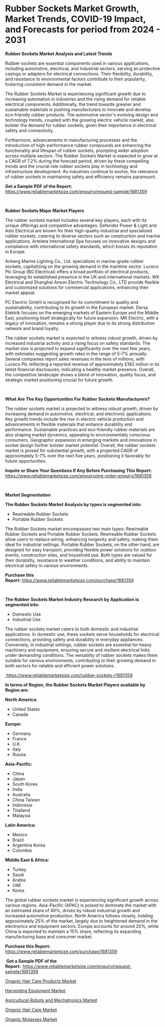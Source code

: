 <p><h1>Rubber Sockets Market Growth, Market Trends, COVID-19 Impact, and Forecasts for period from 2024 - 2031</h1></p><p><strong>Rubber Sockets Market Analysis and Latest Trends</strong></p>
<p><p>Rubber sockets are essential components used in various applications, including automotive, electrical, and industrial sectors, serving as protective casings or adapters for electrical connections. Their flexibility, durability, and resistance to environmental factors contribute to their popularity, fostering consistent demand in the market.</p><p>The Rubber Sockets Market is experiencing significant growth due to increasing automation in industries and the rising demand for reliable electrical components. Additionally, the trend towards greener and sustainable materials is pushing manufacturers to innovate and develop eco-friendly rubber products. The automotive sector's evolving design and technology trends, coupled with the growing electric vehicle market, also bolster the demand for rubber sockets, given their importance in electrical safety and connectivity.</p><p>Furthermore, advancements in manufacturing processes and the introduction of high-performance rubber compounds are enhancing the functionality and lifespan of rubber sockets, prompting wider adoption across multiple sectors. The Rubber Sockets Market is expected to grow at a CAGR of 7.2% during the forecast period, driven by these compelling trends and the crucial role rubber sockets play in technology and infrastructure development. As industries continue to evolve, the relevance of rubber sockets in maintaining safety and efficiency remains paramount.</p></p>
<p><strong>Get a Sample PDF of the Report:&nbsp;</strong> <a href="https://www.reliablemarketsize.com/enquiry/request-sample/1681359?utm_campaign=1167&utm_medium=2&utm_source=Github&utm_content=ia&utm_term=16122024&utm_id=rubber-sockets">https://www.reliablemarketsize.com/enquiry/request-sample/1681359</a></p>
<p>&nbsp;</p>
<p><strong>Rubber Sockets Major Market Players</strong></p>
<p><p>The rubber sockets market includes several key players, each with its unique offerings and competitive advantages. Defender Power & Light and Aslo Electrical are known for their high-quality industrial and specialized rubber sockets, catering to diverse sectors such as construction and marine applications. Arteleta International Spa focuses on innovative designs and compliance with international safety standards, which boosts its reputation in Europe.</p><p>Anliang Marine Lighting Co., Ltd. specializes in marine-grade rubber sockets, capitalizing on the growing demand in the maritime sector. Luceco Plc Group (BG Electrical) offers a broad portfolio of electrical products, leveraging its established presence in the UK and international markets. WK Electrical and Shanghai Anson Electric Technology Co., LTD provide flexible and customized solutions for commercial applications, enhancing their market appeal.</p><p>PC Electric GmbH is recognized for its commitment to quality and sustainability, contributing to its growth in the European market. Dersa Elektrik focuses on the emerging markets of Eastern Europe and the Middle East, positioning itself strategically for future expansion. MK Electric, with a legacy of innovation, remains a strong player due to its strong distribution network and brand loyalty.</p><p>The rubber sockets market is expected to witness robust growth, driven by increased industrial activity and a rising focus on safety standards. The market size is projected to expand significantly over the next few years, with estimates suggesting growth rates in the range of 5-7% annually. Several companies report sales revenues in the tens of millions, with Luceco Plc reflecting a reported revenue of approximately £182 million in its latest financial disclosures, indicating a healthy market presence. Overall, the competitive landscape shows a blend of innovation, quality focus, and strategic market positioning crucial for future growth.</p></p>
<p>&nbsp;</p>
<p><strong>What Are The Key Opportunities For Rubber Sockets Manufacturers?</strong></p>
<p><p>The rubber sockets market is projected to witness robust growth, driven by increasing demand in automotive, electrical, and electronic applications. Key growth trends include the rise in electric vehicle production and advancements in flexible materials that enhance durability and performance. Sustainable practices and eco-friendly rubber materials are also shaping market dynamics, appealing to environmentally conscious consumers. Geographic expansion in emerging markets and innovations in socket design further bolster market potential. Overall, the rubber sockets market is poised for substantial growth, with a projected CAGR of approximately 5-7% over the next five years, positioning it favorably for future opportunities.</p></p>
<p><strong>Inquire or Share Your Questions If Any Before Purchasing This Report:</strong> <a href="https://www.reliablemarketsize.com/enquiry/pre-order-enquiry/1681359?utm_campaign=1167&utm_medium=2&utm_source=Github&utm_content=ia&utm_term=16122024&utm_id=rubber-sockets">https://www.reliablemarketsize.com/enquiry/pre-order-enquiry/1681359</a></p>
<p>&nbsp;</p>
<p><strong>Market Segmentation</strong></p>
<p><strong>The Rubber Sockets Market Analysis by types is segmented into:</strong></p>
<p><ul><li>Rewireable Rubber Sockets</li><li>Portable Rubber Sockets</li></ul></p>
<p><p>The Rubber Sockets market encompasses two main types: Rewireable Rubber Sockets and Portable Rubber Sockets. Rewireable Rubber Sockets allow users to replace wiring, enhancing longevity and safety, making them ideal for industrial settings. Portable Rubber Sockets, on the other hand, are designed for easy transport, providing flexible power solutions for outdoor events, construction sites, and household use. Both types are valued for their durability, resistance to weather conditions, and ability to maintain electrical safety in various environments.</p></p>
<p><strong>Purchase this Report:&nbsp;</strong><a href="https://www.reliablemarketsize.com/purchase/1681359?utm_campaign=1167&utm_medium=2&utm_source=Github&utm_content=ia&utm_term=16122024&utm_id=rubber-sockets">https://www.reliablemarketsize.com/purchase/1681359</a></p>
<p>&nbsp;</p>
<p><strong>The Rubber Sockets Market Industry Research by Application is segmented into:</strong></p>
<p><ul><li>Domestic Use</li><li>Industrial Use</li></ul></p>
<p><p>The rubber sockets market caters to both domestic and industrial applications. In domestic use, these sockets serve households for electrical connections, providing safety and durability in everyday appliances. Conversely, in industrial settings, rubber sockets are essential for heavy machinery and equipment, ensuring secure and resilient electrical links under demanding conditions. The versatility of rubber sockets makes them suitable for various environments, contributing to their growing demand in both sectors for reliable and efficient power solutions.</p></p>
<p><a href="https://www.reliablemarketsize.com/rubber-sockets-r1681359?utm_campaign=1167&utm_medium=2&utm_source=Github&utm_content=ia&utm_term=16122024&utm_id=rubber-sockets">&nbsp;https://www.reliablemarketsize.com/rubber-sockets-r1681359</a></p>
<p><strong>In terms of Region, the Rubber Sockets Market Players available by Region are:</strong></p>
<p>
    <p> <strong> North America: </strong>
        <ul>
            <li>United States</li>
            <li>Canada</li>
        </ul>
        </p> 
    <p> <strong> Europe: </strong>
        <ul>
            <li>Germany</li>
            <li>France</li>
            <li>U.K.</li>
            <li>Italy</li>
            <li>Russia</li>
        </ul>
        </p> 
    <p> <strong> Asia-Pacific: </strong>
        <ul>
            <li>China</li>
            <li>Japan</li>
            <li>South Korea</li>
            <li>India</li>
            <li>Australia</li>
            <li>China Taiwan</li>
            <li>Indonesia</li>
            <li>Thailand</li>
            <li>Malaysia</li>
        </ul>
        </p> 
    <p> <strong> Latin America: </strong>
        <ul>
            <li>Mexico</li>
            <li>Brazil</li>
            <li>Argentina Korea</li>
            <li>Colombia</li>
        </ul>
        </p> 
    <p> <strong> Middle East & Africa: </strong>
        <ul>
            <li>Turkey</li>
            <li>Saudi</li>
            <li>Arabia</li>
            <li>UAE</li>
            <li>Korea</li>
        </ul>
    </p>
    </p>
<p><p>The global rubber sockets market is experiencing significant growth across various regions. Asia-Pacific (APAC) is poised to dominate the market with an estimated share of 40%, driven by robust industrial growth and increased automotive production. North America follows closely, holding approximately 25% of the market, largely due to heightened demand in the electronics and equipment sectors. Europe accounts for around 20%, while China is expected to maintain a 15% share, reflecting its expanding manufacturing base and consumer market.</p></p>
<p><strong>Purchase this Report: </strong><a href="https://www.reliablemarketsize.com/purchase/1681359?utm_campaign=1167&utm_medium=2&utm_source=Github&utm_content=ia&utm_term=16122024&utm_id=rubber-sockets">https://www.reliablemarketsize.com/purchase/1681359</a></p>
<p>&nbsp;<strong>Get a Sample PDF of the Report:&nbsp;&nbsp;</strong><a href="https://www.reliablemarketsize.com/enquiry/request-sample/1681359?utm_campaign=1167&utm_medium=2&utm_source=Github&utm_content=ia&utm_term=16122024&utm_id=rubber-sockets">https://www.reliablemarketsize.com/enquiry/request-sample/1681359</a></p>
<p><strong></strong></p>
<p><p><a href="https://www.linkedin.com/pulse/organic-hair-care-products-market-size-share-analysis-projecting-1tspf?utm_campaign=1167&utm_medium=2&utm_source=Github&utm_content=ia&utm_term=16122024&utm_id=rubber-sockets">Organic Hair Care Products Market</a></p><p><a href="https://github.com/ElviraLeka1962/Market-Research-Report-List-1/blob/main/harvesting-equipment-market.md?utm_campaign=1167&utm_medium=2&utm_source=Github&utm_content=ia&utm_term=16122024&utm_id=rubber-sockets">Harvesting Equipment Market</a></p><p><a href="https://github.com/kimberjam0i/Market-Research-Report-List-1/blob/main/agricultural-robots-and-mechatronics-market.md?utm_campaign=1167&utm_medium=2&utm_source=Github&utm_content=ia&utm_term=16122024&utm_id=rubber-sockets">Agricultural Robots and Mechatronics Market</a></p><p><a href="https://www.linkedin.com/pulse/mapping-organic-hair-care-market-trends-challenges-breakthroughs-gkoif?utm_campaign=1167&utm_medium=2&utm_source=Github&utm_content=ia&utm_term=16122024&utm_id=rubber-sockets">Organic Hair Care Market</a></p><p><a href="https://www.linkedin.com/pulse/growth-segmentation-79-cagr-forecast-organic-molasses-k8yoe?utm_campaign=1167&utm_medium=2&utm_source=Github&utm_content=ia&utm_term=16122024&utm_id=rubber-sockets">Organic Molasses Market</a></p></p>